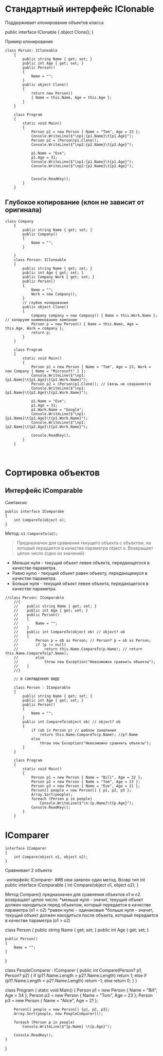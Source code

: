 # Стандартный интерфейс IClonable

Поддерживает клонирование объектов класса

public interface IClonable
{
    object Clone();
}

Пример клонирования
```
class Person: ICloneable
    {
        public string Name { get; set; }
        public int Age { get; set; }
        public Person()
        {
            Name = "";
        }
        public object Clone()
        {
            return new Person()
            { Name = this.Name, Age = this.Age };
        }
    }

    class Program
    {
        static void Main()
        {
            Person p1 = new Person { Name = "Tom", Age = 23 };
            Console.WriteLine($"\np1:{p1.Name}\t{p1.Age}");
            Person p2 = (Person)p1.Clone();
            Console.WriteLine($"\np2:{p2.Name}\t{p2.Age}");

            p1.Name = "Eve";
            p1.Age = 31;
            Console.WriteLine($"\np1:{p1.Name}\t{p1.Age}");
            Console.WriteLine($"\np2:{p2.Name}\t{p2.Age}");


            Console.ReadKey();
        }
    }
```
## Глубокое копирование (клон не зависит от оригинала)
```
class Company
    {
        public string Name { get; set; }
        public Company()
        {
            Name = "";
        }

    }
    class Person: ICloneable
    {
        public string Name { get; set; }
        public int Age { get; set; }
        public Company Work { get; set; }
        public Person()
        {
            Name = "";
            Work = new Company();
        }
        // глубое копирование
        public object Clone()
        {
            Company company = new Company() { Name = this.Work.Name }; // копируем наименование компании
            Person p = new Person() { Name = this.Name, Age = this.Age, Work = company };
            return p;
        }
    }

    class Program
    {
        static void Main()
        {
            Person p1 = new Person { Name = "Tom", Age = 23, Work = new Company { Name = "Microsoft" } };
            Console.WriteLine($"\np1:{p1.Name}\t{p1.Age}\t{p1.Work.Name}");
            Person p2 = (Person)p1.Clone(); // Связь не сохраняется
            Console.WriteLine($"\np1:{p1.Name}\t{p2.Age}\t{p2.Work.Name}");

            p1.Name = "Eve";
            p1.Age = 31;
            p1.Work.Name = "Google";
            Console.WriteLine($"\np1:{p1.Name}\t{p1.Age}\t{p1.Work.Name}");
            Console.WriteLine($"\np1:{p2.Name}\t{p2.Age}\t{p2.Work.Name}");

            Console.ReadKey();
        }
    }
```
<br>

# Сортировка объектов
## Интерфейс IComparable
Синтаксис
```
public interface IComparabe
{
    int CompareTo(object o);
}
```
Метод: `o1.CompareTo(o2);`
> Предназначен для сравнения текущего объекта с объектом, на который передается в качестве параметра object o. Возвращает целое число (одно из значений):
- Меньше нуля - текущий объект левее объекта, передающегося в качестве параметра.
- Равно нулю - текущий объект равен объекту, передающемуся в качестве параметра.
- Больше нуля - текущий объект левее объекта, передающегося в качестве параметра.

```
//class Person: IComparable
    //{
    //    public string Name { get; set; }
    //    public int Age { get; set; }
    //    public Person()
    //    {
    //        Name = "";
    //    }
    //    public int CompareTo(object ob) // object? ob
    //    {
    //        Person p = ob as Person; // Person? p = ob as Person;
    //        if (p != null)
    //            return this.Name.CompareTo(p.Name); // return this.Name.CompareTo(p?.Name);
    //        else
    //            throw new Exception("Невозможно сравнить объекты");
    //    }
    //}

    // В СОКРАЩЕННОМ ВИДЕ

    class Person : IComparable
    {
        public string Name { get; set; }
        public int Age { get; set; }
        public Person()
        {
            Name = "";
        }
        public int CompareTo(object ob) // object? ob
        {
            if (ob is Person p) // шаблон заявления
                return this.Name.CompareTo(p.Name); //p?.Name
            else
                throw new Exception("Невозможно сравнить объекты");
        }
    }

    class Program
    {
        static void Main()
        {
            Person p1 = new Person { Name = "Bill", Age = 32 };
            Person p2 = new Person { Name = "Tom", Age = 23 };
            Person p3 = new Person { Name = "Eve", Age = 21 };
            Person[] people = new Person[] { p1, p2, p3 };
            Array.Sort(people);
            foreach (Person p in people)
                Console.WriteLine($"\n:{p.Name}\t{p.Age}");
            Console.ReadKey();
        }
    }
```

# IComparer
```
interface IComparer
{
    int Compare(object o1, object o2);
}
```

Сравнивает 2 объекта

-интерфейс IComparer-
##В нем заявлен один метод. Возвр тип int
public interface IComparable
{
    int Compare(object o1, object o2);
}

Метод Compare()
предназначен для сравнения объектов о1 и о2.
возвращает целое число:
    *меньше нуля - значит, текущий объект должен находиться перед объектом, который передается в качестве параметра (о1 < o2)
    *равен нулю - одинаковые
    *больше нуля - значит, текущий объект должен находиться после объекта, который передается в качестве параметра (о1 > o2)

class Person
{
    public string Name { get; set; }
    public int Age { get; set; }
    
    public Person() 
    {
        Name = "";
    }
}

class PeopleComparer : IComparer<Person>
{
    public int Compare(Person? p1, Person? p2)
    {
        if (p1?.Name.Length > p2?.Name.Length)
            return 1;
        else if (p1?.Name.Length < p2?.Name.Length)
            return -1;
        else
            return 0;
    }
}

class Program
{
    static void Main()
    {
        Person p1 = new Person { Name = "Bill", Age = 34 };
        Person p2 = new Person { Name = "Tom", Age = 23 };
        Person p3 = new Person { Name = "Alice", Age = 21 };

        Person[] people = new Person[] {p1, p2, p3};
        Array.Sort(people, new PeopleComparer());

        foreach (Person p in people)
            Console.WriteLine($"{p.Name} \t{p.Age}");

        Console.ReadKey();
    }
}